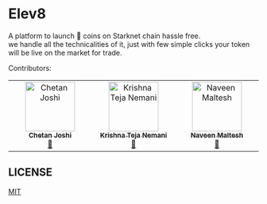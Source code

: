 # Elev8
A platform to launch 🚀 coins on Starknet chain hassle free. <br>
we handle all the technicalities of it, just with few simple clicks your token will be live on the market for trade.


Contributors:
<table>
  <tbody>
    <tr>
      <td align="center" valign="top" width="14.28%"><a href="#"><img src="https://avatars0.githubusercontent.com/u/8260834?v=4?s=100" width="100px;" alt="Chetan Joshi"/><br /><sub><b>Chetan Joshi</b></sub></a><br /><a href="https://github.com/can2112" title="Answering Questions">💬</a></td>
      <td align="center" valign="top" width="14.28%"><a href="#"><img src="https://avatars.githubusercontent.com/u/51432220?v=4?s=100" width="100px;" alt="Krishna Teja Nemani"/><br /><sub><b>Krishna Teja Nemani</b></sub></a><br /><a href="https://github.com/krishnateja262" title="Answering Questions">💬</a></td>
      <td align="center" valign="top" width="14.28%"><a href="#"><img src="https://avatars2.githubusercontent.com/u/18031711?v=4?s=100" width="100px;" alt="Naveen Maltesh"/><br /><sub><b>Naveen Maltesh</b></sub></a><br /><a href="#" title="Answering Questions">💬</a></td>
    </tr>
  </tbody>
</table>

## LICENSE

[MIT](LICENSE)
